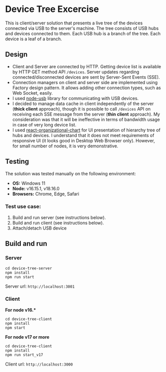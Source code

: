 # Device Tree Excercise
This is client/server solution that presents a live tree of the devices connected via USB to the server's machine. 
The tree consists of USB hubs and devices connected to them. 
Each USB hub is a branch of the tree. Each device is a leaf of a branch.
## Design
- Client and Server are connected by HTTP. 
Getting device list is available by HTTP GET method API `/devices`.
Server updates regarding connected/disconnected devices are sent by Server-Sent Events (SSE). 
- Connection managers on client and server side are implemented using Factory design pattern. 
It allows adding other connection types, such as Web Socket, easily.
- I used [node-usb](https://github.com/node-usb/node-usb) library for communicating with USB devices.
- I decided to manage data cache in client independently of the server (**thick client** approach), though it is possible to call `/devices` API on receiving each SSE message from the server (**thin client** approach).
My consideration was that it will be ineffective in terms of bandwidth usage in case of very long device list.
- I used [react-organizational-chart](https://www.npmjs.com/package/react-organizational-chart) for UI presentation of hierarchy tree of hubs and devices. I understand that it does not meet requirements of responsive UI (it looks good in Desktop Web Browser only).
However, for small number of nodes, it is very demonstrative.
## Testing
The solution was tested manually on the following environment:
- **OS:** Windows 11
- **Node:** v16.15.1, v18.16.0
- **Browsers:** Chrome, Edge, Safari

### Test use case:
1. Build and run server (see instructions below).
2. Build and run client (see instructions below).
3. Attach/detach USB device
## Build and run
### Server
```
cd device-tree-server
npm install
npm run start
```
Server url: `http://localhost:3001`

### Client

__For node v16.*__
```
cd device-tree-client
npm install
npm start
```

__For node v17 or more__
```
cd device-tree-client
npm install
npm run start_v17
```

Client url: `http://localhost:3000`
